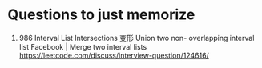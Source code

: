 # Questions to just memorize
1. 986 Interval List Intersections 变形 Union two non- overlapping interval list
Facebook | Merge two interval lists https://leetcode.com/discuss/interview-question/124616/ 
